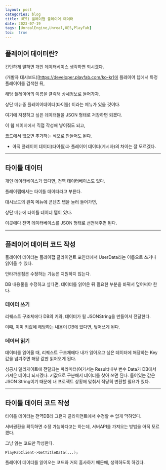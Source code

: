 ```yaml
---
layout: post
categories: blog
title: UE5) 플레이팹 플레이어 데이터
date: 2023-07-19
tags: [UnrealEngine,Unreal,UE5,PlayFab]
toc:  true
---
```


## 플레이어 데이터란?

간단하게 말하면 개인 데이터베이스 생각하면 되시겠다.

(개발자 대시보드)[https://developer.playfab.com/ko-kr]에 플레이어 텝에서 특정 플레이어를 검색한 뒤,

해당 플레이어의 이름을 클릭해 상세정보로 들어가자.

상단 메뉴중 플레이어데이터(타이틀) 이라는 메뉴가 있을 것이다.

여기에 저장하고 싶은 데이터들을 JSON 형태로 저장하면 되겠다.

이 웹 페이지에서 직접 작성해 넣어줘도 되고,

코드에서 없으면 추가하는 식으로 만들어도 된다.

* 아직 플레이어 데이터(타이틀)과 플레이어 데이터(게시자)의 차이는 잘 모르겠다.

  
-------------------------

## 타이틀 데이터

개인 데이터베이스가 있다면, 전역 데이터베이스도 있다.

플레이팹에서는 타이틀 데이터라고 부른다.

대시보드의 왼쪽 메뉴에 콘텐츠 텝을 눌러 들어가면,

상단 메뉴에 타이틀 데이터 텝이 있다.

이곳에다 전역 데이터베이스를 JSON 형태로 선언해주면 된다.

------------------------------

## 플레이어 데이터 코드 작성

플레이어 데이터는 플레이팹 클라이언트 포인터에서 UserData라는 이름으로 쓰거나 읽어올 수 있다.

안타까운점은 수정하는 기능은 지원하지 않는다.

DB 내용물을 수정하고 싶다면, 데이터를 읽어온 뒤 필요한 부분을 바꿔서 덮어써야 한다.

### 데이터 쓰기
<script src="https://gist.github.com/bu30808/29bb67925f07d72ed2f11b6de4760dbe.js"></script>
리퀘스트 구조체에다 DB의 키와, 데이터가 될 JSONString을 만들어서 전달한다.

이때, 이미 키값에 해당하는 내용이 DB에 있다면, 덮어쓰게 된다.


### 데이터 읽기
<script src="https://gist.github.com/bu30808/73d559b73a0ebbef8790c4b6f91cdb08.js"></script>
데이터를 읽어올 때, 리퀘스트 구조체에다 내가 읽어오고 싶은 데이터에 해당하는 Key값을 넘겨주면 해당 값만 읽어오게 된다.

성공시 델리게이트에 전달되는 파라미터(여기서는 Result)내부 변수 Data가 DB에서 가져온 데이터 되시겠다.
키값으로 구분해서 데이터를 찾아 쓰면 된다.
들어있는 값은 JSON String이기 때문에 내 프로젝트 상황에 맞춰서 적당히 변환할 필요가 있다.

----------------------------

## 타이틀 데이터 코드 작성

타이틀 데이터는 전역DB라 그런지 클라이언트에서 수정할 수 없게 막혀있다.

서버권환을 획득하면 수정 가능하다고는 하는데, 서버API를 가져오는 방법을 아직 모르겠다.

그냥 읽는 코드만 작성한다.
```
PlayFabClient->GetTitleData(...);
```
플레이어 데이터를 읽어오는 코드와 거의 흡사하기 때문에, 생략하도록 하겠다.


